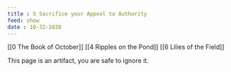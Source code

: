 ```yaml
---
title : 5 Sacrifice your Appeal to Authority
feed: show
date : 10-32-2020
---
```


[[0 The Book of October]] [[4 Ripples on the Pond]] [[6 Lilies of the Field]]

This page is an artifact, you are safe to ignore it.
